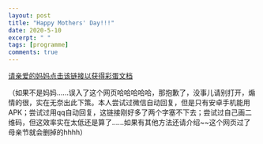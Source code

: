 ```yaml
---
layout: post
title: "Happy Mothers' Day!!!"
date: 2020-5-10
excerpt: " "
tags: [programme]
comments: true
---
```

 

 [ 请亲爱的妈妈点击该链接以获得彩蛋文档 ](https://kdocs.cn/l/soNb5mG8B?f=111)

 （如果不是妈妈......误入了这个网页哈哈哈哈哈，那抱歉了，没事儿请别打开，煽情的很，实在无奈出此下策。本人尝试过微信自动回复，但是只有安卓手机能用APK；尝试过用qq自动回复，这链接刚好多了两个字塞不下去；尝试过自己画二维码，但这效率实在太低还是算了......如果有其他方法还请介绍~~这个网页过了母亲节就会删掉的hhhh）
